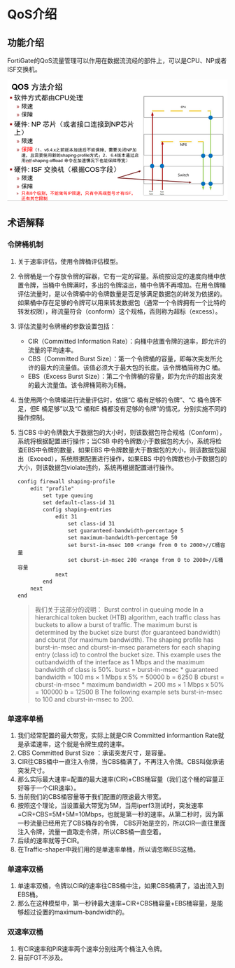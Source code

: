 # QoS介绍

## 功能介绍

FortiGate的QoS流量管理可以作用在数据流流经的部件上，可以是CPU、NP或者ISF交换机。

<img src="../../images/image-20230107165702341.png" alt="image-20230107165702341" style="zoom:80%;" />

## 术语解释

### 令牌桶机制

1. 关于速率评估，使用令牌桶评估模型。

2. 令牌桶是一个存放令牌的容器，它有一定的容量。系统按设定的速度向桶中放置令牌，当桶中令牌满时，多出的令牌溢出，桶中令牌不再增加。在用令牌桶评估流量时，是以令牌桶中的令牌数量是否足够满足数据包的转发为依据的。如果桶中存在足够的令牌可以用来转发数据包（通常一个令牌拥有一个比特的转发权限），称流量符合（conform）这个规格，否则称为超标（excess）。

3. 评估流量时令牌桶的参数设置包括：
   - CIR（Committed Information Rate）：向桶中放置令牌的速率，即允许的流量的平均速率。
   - CBS（Committed Burst Size）：第一个令牌桶的容量，即每次突发所允许的最大的流量值。该值必须大于最大包的长度。该令牌桶简称为C 桶。
   - EBS（Excess Burst Size）：第二个令牌桶的容量，即为允许的超出突发的最大流量值。该令牌桶简称为E桶。

4. 当使用两个令牌桶进行流量评估时，依据“C 桶有足够的令牌”、“C 桶令牌不足，但E 桶足够”以及“C 桶和E 桶都没有足够的令牌”的情况，分别实施不同的操作控制。

5. 当CBS 中的令牌数大于数据包的大小时，则该数据包符合规格（Conform），系统将根据配置进行操作；当CSB 中的令牌数小于数据包的大小，系统将检查EBS中令牌的数量，如果EBS 中令牌数量大于数据包的大小，则该数据包超出（Exceed），系统根据配置进行操作，如果EBS 中的令牌数也小于数据包的大小，则该数据包violate违约，系统再根据配置进行操作。

   ```
   config firewall shaping-profile
       edit "profile"
           set type queuing
           set default-class-id 31
           config shaping-entries
               edit 31
                   set class-id 31
                   set guaranteed-bandwidth-percentage 5
                   set maximum-bandwidth-percentage 50
                   set burst-in-msec 100 <range from 0 to 2000>//C桶容量
                   set cburst-in-msec 200 <range from 0 to 2000>//E桶容量
               next
           end
       next
   end
   ```

   > 我们关于这部分的说明：
   > Burst control in queuing mode
   > In a hierarchical token bucket (HTB) algorithm, each traffic class has buckets to allow a burst of traffic. The maximum burst is determined by the bucket size burst (for guaranteed bandwidth) and cburst (for maximum bandwidth). The shaping profile has burst-in-msec and cburst-in-msec parameters for each shaping entry (class id) to control the bucket size.
   > This example uses the outbandwidth of the interface as 1 Mbps and the maximum bandwidth of class is 50%.
   > burst = burst-in-msec * guaranteed bandwidth = 100 ms × 1 Mbps x 5% = 50000 b = 6250 B
   > cburst = cburst-in-msec * maximum bandwidth = 200 ms × 1 Mbps x 50% = 100000 b = 12500 B
   > The following example sets burst-in-msec to 100 and cburst-in-msec to 200.

### 单速率单桶

1. 我们经常配置的最大带宽，实际上就是CIR Committed informantion Rate就是承诺速率，这个就是令牌生成的速率。
2. CBS Committed Burst Size ：承诺突发尺寸，是容量。
3. CIR往CBS桶中一直注入令牌，当CBS桶满了，不再注入令牌。CBS叫做承诺突发尺寸。
4. 那么实际最大速率=配置的最大速率(CIR)+CBS桶容量（我们这个桶的容量正好等于一个CIR速率）。
5. 当前我们的CBS桶容量等于我们配置的限速最大带宽。
6. 按照这个理论，当设置最大带宽为5M，当用iperf3测试时，突发速率=CIR+CBS=5M+5M=10Mbps，也就是第一秒的速率。从第二秒时，因为第一秒流量已经用完了CBS桶存的令牌， CBS开始是空的，所以CIR一直往里面注入令牌，流量一直取走令牌，所以CBS桶一直空着。
7. 后续的速率就等于CIR。
8. 在Traffic-shaper中我们用的是单速率单桶，所以请忽略EBS这桶。

### 单速率双桶

1. 单速率双桶，令牌以CIR的速率往CBS桶中注，如果CBS桶满了，溢出流入到EBS桶。
2. 那么在这种模型中，第一秒钟最大速率=CIR+CBS桶容量+EBS桶容量，是能够超过设置的maximum-bandwidth的。

### 双速率双桶

1. 有CIR速率和PIR速率两个速率分别往两个桶注入令牌。
2. 目前FGT不涉及。
